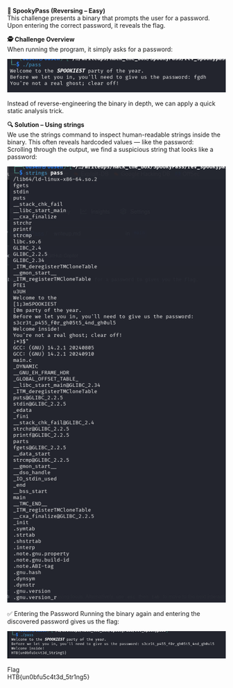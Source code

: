 **🧠 SpookyPass (Reversing – Easy)**  
This challenge presents a binary that prompts the user for a password. Upon entering the correct password, it reveals the flag.  
  
**🕵️ Challenge Overview**  
When running the program, it simply asks for a password:  
  
![1](images/1.png)  
  
Instead of reverse-engineering the binary in depth, we can apply a quick static analysis trick.  
  
**🔍 Solution – Using strings**  
We use the strings command to inspect human-readable strings inside the binary. This often reveals hardcoded values — like the password:  
Scrolling through the output, we find a suspicious string that looks like a password:  
  
![2](images/2.png)

✅ Entering the Password
Running the binary again and entering the discovered password gives us the flag:  
  
![3](images/3.png)

Flag  
HTB{un0bfu5c4t3d_5tr1ng5}  
